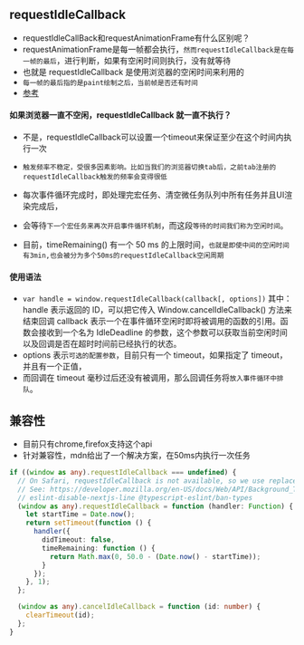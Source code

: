 ## requestIdleCallback
* requestIdleCallBack和requestAnimationFrame有什么区别呢？
* requestAnimationFrame是每一帧都会执行，`然而requestIdleCallback是在每一帧的最后`，进行判断，如果有空闲时间则执行，没有就等待
* 也就是 requestIdleCallback 是使用浏览器的空闲时间来利用的
* `每一帧的最后指的是paint绘制之后，当前帧是否还有时间`
* [参考](https://www.w3.org/TR/requestidlecallback/)

#### 如果浏览器一直不空闲，requestIdleCallback 就一直不执行？
* 不是，requestIdleCallback可以设置一个timeout来保证至少在这个时间内执行一次

* `触发频率不稳定，受很多因素影响。比如当我们的浏览器切换tab后，之前tab注册的requestIdleCallback触发的频率会变得很低`

* 每次事件循环完成时，即处理完宏任务、清空微任务队列中所有任务并且UI渲染完成后，
* 会等待`下一个宏任务来再次开启事件循环机制`，而这段`等待的时间我们称为空闲时间`。
* 目前，timeRemaining() 有一个 50 ms 的上限时间，`也就是即使中间的空闲时间有3min,也会被分为多个50ms的requestIdleCallback空闲周期`

#### 使用语法
* `var handle = window.requestIdleCallback(callback[, options])`
  其中：
  handle 表示返回的 ID，可以把它传入 Window.cancelIdleCallback() 方法来结束回调
  callback 表示一个在事件循环空闲时即将被调用的函数的引用。函数会接收到一个名为 IdleDeadline 的参数，这个参数可以获取当前空闲时间以及回调是否在超时时间前已经执行的状态。
* options 表示`可选的配置参数`，目前只有一个 timeout，如果指定了 timeout，并且有一个正值，
* 而回调在 timeout 毫秒过后还没有被调用，那么回调任务将`放入事件循环中排队`。



## 兼容性
* 目前只有chrome,firefox支持这个api
* 针对兼容性，mdn给出了一个解决方案，在50ms内执行一次任务
```ts
if ((window as any).requestIdleCallback === undefined) {
  // On Safari, requestIdleCallback is not available, so we use replacement functions for `idleCallbacks`
  // See: https://developer.mozilla.org/en-US/docs/Web/API/Background_Tasks_API#falling_back_to_settimeout
  // eslint-disable-nextjs-line @typescript-eslint/ban-types
  (window as any).requestIdleCallback = function (handler: Function) {
    let startTime = Date.now();
    return setTimeout(function () {
      handler({
        didTimeout: false,
        timeRemaining: function () {
          return Math.max(0, 50.0 - (Date.now() - startTime));
        }
      });
    }, 1);
  };

  (window as any).cancelIdleCallback = function (id: number) {
    clearTimeout(id);
  };
}
```
